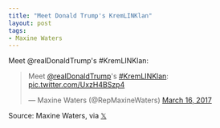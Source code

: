 ```yaml
---
title: "Meet Donald Trump's KremLINKlan"
layout: post
tags:
- Maxine Waters
---
```


Meet @realDonaldTrump's #KremLINKlan:

<blockquote class="twitter-tweet"><p lang="en" dir="ltr">Meet <a href="https://twitter.com/realDonaldTrump?ref_src=twsrc%5Etfw">@realDonaldTrump</a>&#39;s <a href="https://twitter.com/hashtag/KremLINKlan?src=hash&amp;ref_src=twsrc%5Etfw">#KremLINKlan</a>: <a href="https://t.co/UxzH4BSzp4">pic.twitter.com/UxzH4BSzp4</a></p>&mdash; Maxine Waters (@RepMaxineWaters) <a href="https://twitter.com/RepMaxineWaters/status/842392085168824320?ref_src=twsrc%5Etfw">March 16, 2017</a></blockquote> <script async src="https://platform.twitter.com/widgets.js" charset="utf-8"></script>

Source: Maxine Waters, via [𝕏](https://x.com)
